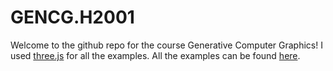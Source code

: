 # GENCG.H2001

Welcome to the github repo for the course Generative Computer Graphics! I used [three.js](https://threejs.org/) for all the examples. All the examples can be found [here](https://i3enito.github.io/GENCG.H2001/).